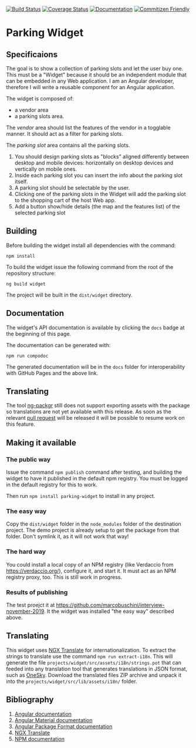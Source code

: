 [![Build Status](https://travis-ci.org/marcobuschini/parking-widget.svg?branch=master)](https://travis-ci.org/marcobuschini/parking-widget)
[![Coverage Status](https://coveralls.io/repos/github/marcobuschini/parking-widget/badge.svg)](https://coveralls.io/github/marcobuschini/parking-widget)
[![Documentation](https://img.shields.io/badge/docs-read-brightgreen)](https://marcobuschini.github.io/parking-widget/index.html)
[![Commitizen Friendly](https://img.shields.io/badge/commitizen-friendly-brightgreen)](http://commitizen.github.io/cz-cli/)

# Parking Widget

## Specificaions

The goal is to show a collection of parking slots and let the user buy one. This must be a "Widget" because it should be an independent module that can be embedded in any Web application. I am an Angular developer, therefore I will write a reusable component for an Angular application.

The widget is composed of:

- a vendor area
- a parking slots area.

The _vendor_ area should list the features of the vendor in a togglable manner. It should act as a filter for parking slots.

The _parking slot_ area contains all the parking slots.

1. You should design parking slots as "blocks" aligned differently between desktop and mobile devices: horizontally on desktop devices and vertically on mobile ones.
1. Inside each parking slot you can insert the info about the parking slot itself.
1. A parking slot should be selectable by the user.
1. Clicking one of the parking slots in the Widget will add the parking slot to the shopping cart of the host Web app.
1. Add a button show/hide details (the map and the features list) of the selected parking slot

## Building

Before building the widget install all dependencies with the command:

```
npm install
```

To build the widget issue the following command from the root of the repository structure:

```
ng build widget
```

The project will be built in the `dist/widget` directory.

## Documentation

The widget's API documentation is available by clicking the `docs` badge at the beginning of this page.

The documentation can be generated with:

```
npm run compodoc
```

The generated documentation will be in the `docs` folder for interoperability
with GitHub Pages and the above link.

## Translating

The tool [ng-packgr](https://github.com/ng-packagr/ng-packagr) still does not support
exporting assets with the package so translations are not yet available with this
release. As soon as the relevant [pull request](https://github.com/ng-packagr/ng-packagr/pull/1465)
will be released it will be possible to resume work on this feature.

## Making it available
### The public way
Issue the command ```npm publish``` command after testing, and building the widget to
have it published in the default npm registry. You must be logged in the default
registry for this to work.

Then run ```npm install parking-widget``` to install in any project.

### The easy way
Copy the `dist/widget` folder in the `node_modules` folder of the destination project.
The demo project is already setup to get the package from that folder. Don't symlink it,
as it will not work that way!

### The hard way
You could install a local copy of an NPM registry (like Verdaccio from https://verdaccio.org/),
configure it, and start it. It must act as an NPM registry proxy, too. This is still work in progress.

### Results of publishing
The test proejct it at https://github.com/marcobuschini/interview-november-2019. It the widget was
installed "the easy way" described above.

## Translating
This widget uses [NGX Translate](http://www.ngx-translate.com/) for internationalization. To extract
the strings to translate use the command `npm run extract-i18n`. This will generate the file
`projects/widget/src/assets/i18n/strings.pot` that can feeded into any translation tool that generates
translations in JSON format, such as [OneSky](https://www.oneskyapp.com/). Download the translated
files ZIP archive and unpack it into the `projects/widget/src/lib/assets/i18n/` folder.

## Bibliography
1. [Angular documentation](https://angular.io/)
1. [Angular Material documentation](https://material.angular.io/)
1. [Angular Package Format documentation](https://docs.google.com/document/d/1CZC2rcpxffTDfRDs6p1cfbmKNLA6x5O-NtkJglDaBVs/preview)
1. [NGX Translate](https://www.codeandweb.com/babeledit/tutorials/how-to-translate-your-angular7-app-with-ngx-translate)
1. [NPM documentation](https://docs.npmjs.com/)